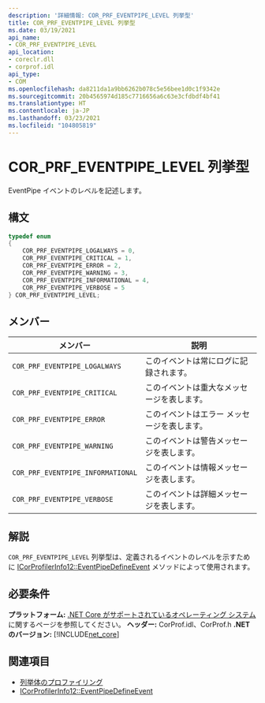 ```yaml
---
description: '詳細情報: COR_PRF_EVENTPIPE_LEVEL 列挙型'
title: COR_PRF_EVENTPIPE_LEVEL 列挙型
ms.date: 03/19/2021
api_name:
- COR_PRF_EVENTPIPE_LEVEL
api_location:
- coreclr.dll
- corprof.idl
api_type:
- COM
ms.openlocfilehash: da8211da1a9bb6262b078c5e56bee1d0c1f9342e
ms.sourcegitcommit: 20b4565974d185c7716656a6c63e3cfdbdf4bf41
ms.translationtype: HT
ms.contentlocale: ja-JP
ms.lasthandoff: 03/23/2021
ms.locfileid: "104805819"
---
```

# <a name="cor_prf_eventpipe_level-enumeration"></a>COR_PRF_EVENTPIPE_LEVEL 列挙型

EventPipe イベントのレベルを記述します。
  
## <a name="syntax"></a>構文  
  
```cpp  
typedef enum
{
    COR_PRF_EVENTPIPE_LOGALWAYS = 0,
    COR_PRF_EVENTPIPE_CRITICAL = 1,
    COR_PRF_EVENTPIPE_ERROR = 2,
    COR_PRF_EVENTPIPE_WARNING = 3,
    COR_PRF_EVENTPIPE_INFORMATIONAL = 4,
    COR_PRF_EVENTPIPE_VERBOSE = 5
} COR_PRF_EVENTPIPE_LEVEL;
```  
  
## <a name="members"></a>メンバー  
  
|メンバー|説明|  
|------------|-----------------|  
|`COR_PRF_EVENTPIPE_LOGALWAYS`|このイベントは常にログに記録されます。|
|`COR_PRF_EVENTPIPE_CRITICAL`|このイベントは重大なメッセージを表します。|
|`COR_PRF_EVENTPIPE_ERROR`|このイベントはエラー メッセージを表します。|
|`COR_PRF_EVENTPIPE_WARNING`|このイベントは警告メッセージを表します。|
|`COR_PRF_EVENTPIPE_INFORMATIONAL`|このイベントは情報メッセージを表します。|
|`COR_PRF_EVENTPIPE_VERBOSE`|このイベントは詳細メッセージを表します。|
  
## <a name="remarks"></a>解説  

 `COR_PRF_EVENTPIPE_LEVEL` 列挙型は、定義されるイベントのレベルを示すために [ICorProfilerInfo12::EventPipeDefineEvent](icorprofilerinfo12-eventpipedefineevent-method.md) メソッドによって使用されます。
  
## <a name="requirements"></a>必要条件  

**プラットフォーム:** [.NET Core がサポートされているオペレーティング システム](../../../core/install/windows.md?pivots=os-windows)に関するページを参照してください。
**ヘッダー:** CorProf.idl、CorProf.h **.NET のバージョン:** [!INCLUDE[net_core](../../../../includes/net-core-50-md.md)]
  
## <a name="see-also"></a>関連項目

- [列挙体のプロファイリング](profiling-enumerations.md)
- [ICorProfilerInfo12::EventPipeDefineEvent](icorprofilerinfo12-eventpipedefineevent-method.md)
